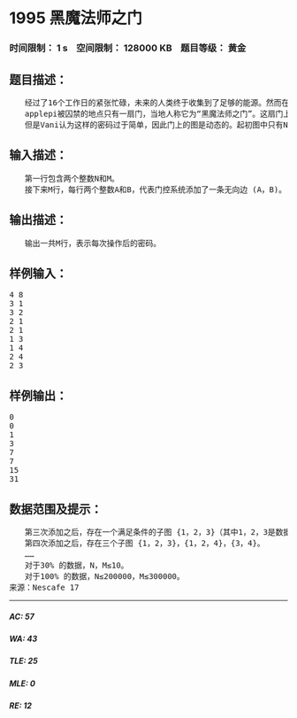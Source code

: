 # 1995 黑魔法师之门   
### 时间限制： 1 s&nbsp;&nbsp;&nbsp;&nbsp;空间限制： 128000 KB&nbsp;&nbsp;&nbsp;&nbsp;题目等级： 黄金  
## 题目描述：  

<pre>
　　经过了16个工作日的紧张忙碌，未来的人类终于收集到了足够的能源。然而在与Violet星球的战争中，由于Z副官的愚蠢，地球的领袖applepi被邪恶的黑魔法师Vani囚禁在了Violet星球。为了重启Nescafe这一宏伟的科技工程，人类派出了一支由XLk、Poet_shy和lydrainbowcat三人组成的精英队伍，穿越时空隧道，去往Violet星球拯救领袖applepi。  
　　applepi被囚禁的地点只有一扇门，当地人称它为“黑魔法师之门”。这扇门上画着一张无向无权图，而打开这扇门的密码就是图中每个点的度数大于零且都是偶数的子图的个数对1000000009取模的值。此处子图 (V，E) 定义为：点集V和边集E都是原图的任意子集，其中E中的边的端点都在V中。  
　　但是Vani认为这样的密码过于简单，因此门上的图是动态的。起初图中只有N个顶点而没有边。Vani建造的门控系统共操作M次，每次往图中添加一条边。你必须在每次操作后都填写正确的密码，才能够打开黑魔法师的牢狱，去拯救伟大的领袖applepi。
</pre>
  
  
## 输入描述：  

<pre>
　　第一行包含两个整数N和M。  
　　接下来M行，每行两个整数A和B，代表门控系统添加了一条无向边 (A，B)。
</pre>
  
  
## 输出描述：  

<pre>
　　输出一共M行，表示每次操作后的密码。
</pre>
  
  
## 样例输入：  

<pre>
4 8  
3 1  
3 2  
2 1  
2 1  
1 3  
1 4  
2 4  
2 3
</pre>
  
  
## 样例输出：  

<pre>
0  
0  
1  
3  
7  
7  
15  
31
</pre>
  
  
## 数据范围及提示：  

<pre>
　　第三次添加之后，存在一个满足条件的子图 {1，2，3}（其中1，2，3是数据中边的标号）。  
　　第四次添加之后，存在三个子图 {1，2，3}，{1，2，4}，{3，4}。  
　　……
　　对于30% 的数据，N，M≤10。  
　　对于100% 的数据，N≤200000，M≤300000。
来源：Nescafe 17
</pre>
  
  
***  

##### AC: 57  
##### WA: 43  
##### TLE: 25  
##### MLE: 0  
##### RE: 12  
